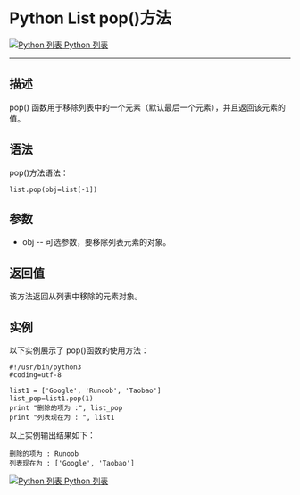 Python List pop()方法
===================

 [![Python 列表](../images/up.gif) Python 列表](python-lists.html)

* * *

描述
--

pop() 函数用于移除列表中的一个元素（默认最后一个元素），并且返回该元素的值。

语法
--

pop()方法语法：
```
list.pop(obj=list[-1])
```
参数
--

*   obj -- 可选参数，要移除列表元素的对象。

返回值
---

该方法返回从列表中移除的元素对象。

实例
--

以下实例展示了 pop()函数的使用方法：
```
#!/usr/bin/python3
#coding=utf-8

list1 = ['Google', 'Runoob', 'Taobao']
list_pop=list1.pop(1)
print "删除的项为 :", list_pop
print "列表现在为 : ", list1
```
以上实例输出结果如下：
```
删除的项为 : Runoob
列表现在为 : ['Google', 'Taobao']
```
 [![Python 列表](../images/up.gif) Python 列表](python-lists.html)
